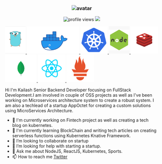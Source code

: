 
<h3 align="center">
   <img src="https://avatars3.githubusercontent.com/u/11419095?s=180&v=4" alt="avatar">
</h3>
<p align="center">
   <img src="https://gpvc.arturio.dev/kailashyogeshwar85" alt="profile views">   
    <a href="https://twitter.com/intent/follow?screen_name=kailash8591&tw_p=followbutton"><img src="https://img.shields.io/twitter/follow/kailash8591?label=%40kailash8591&style=social"></a> 
</p>

<p float="left">
  <a href="https://golang.org/" target="_blank" >
    <img src="https://raw.githubusercontent.com/kailashyogeshwar85/kailashyogeshwar85/master/images//golang.jpg"  height="90" />
  </a>
  <a href="https://www.docker.com/" target="_blank" >
    <img src="https://raw.githubusercontent.com/kailashyogeshwar85/kailashyogeshwar85/master/images/docker.jpg"  height="90" /> 
  </a>
  <a href="https://kubernetes.io/" target="_blank" >
    <img src="https://raw.githubusercontent.com/kailashyogeshwar85/kailashyogeshwar85/master/images/k8.png"  height="90" />
  </a>
  <a href="https://nodejs.org/" target="_blank" >
    <img src="https://raw.githubusercontent.com/kailashyogeshwar85/kailashyogeshwar85/master/images/nodejs.jpg"  height="90" />
  </a>
  <a href="https://redis.io/" target="_blank" >
    <img src="https://raw.githubusercontent.com/kailashyogeshwar85/kailashyogeshwar85/master/images/redis.png"  height="90" />
  </a>
  <a href="https://mongodb.org/" target="_blank" >
    <img src="https://raw.githubusercontent.com/kailashyogeshwar85/kailashyogeshwar85/master/images/mongo.png"  height="90" />
  </a>
  <a href="https://reactjs.org/" target="_blank" >
    <img src="https://raw.githubusercontent.com/kailashyogeshwar85/kailashyogeshwar85/master/images/react.jpg"  height="90" />
  </a>
  <a href="https://prometheus.io/" target="_blank" >
    <img src="https://raw.githubusercontent.com/kailashyogeshwar85/kailashyogeshwar85/master/images/prometheus.png"  height="90" />
  </a>
 </p>


Hi I'm Kailash Senior Backend Developer focusing on FullStack Development.I am involved in couple of OSS projects as well as I've been working on Microservices architecture system to create a robust system. I am also a techlead of a startup AppOctet for creating a custom solutions using MicroServices Architecture.

- 🔭 I'm currently working on Fintech project as well as creating a tech blog on kubernetes.
- 🌱 I'm currently learning BlockChain and writing tech articles on creating serverless functions using Kubernetes Knative Framework. 
- 👯 I’m looking to collaborate on startup
- 🤔 I’m looking for help with starting a startup.
- 💬 Ask me about NodeJS, ReactJS, Kubernetes, Sports.
- 📫 How to reach me [Twitter](https://twitter.com/kailash8591)

